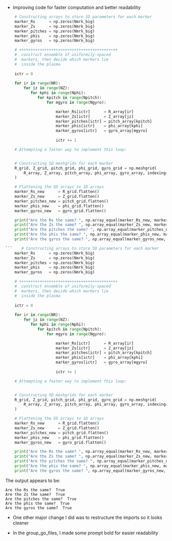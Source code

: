 - Improving code for faster computation and better readability
``` python
    # Constructing arrays to store 5D parameters for each marker
    marker_Rs      = np.zeros(Nmrk_big)
    marker_Zs      = np.zeros(Nmrk_big)
    marker_pitches = np.zeros(Nmrk_big)
    marker_phis    = np.zeros(Nmrk_big)
    marker_gyros   = np.zeros(Nmrk_big)

    # +++++++++++++++++++++++++++++++++++++++++++
    #  construct ensemble of uniformily-spaced
    #  markers, then decide which markers lie
    #  inside the plasma
             
    ictr = 0
    
    for ir in range(NR):
        for jz in range(NZ):
           for kphi in range(Nphi):
              for kpitch in range(Npitch):
                  for mgyro in range(Ngyro):

                      marker_Rs[ictr]      = R_array[ir]
                      marker_Zs[ictr]      = Z_array[jz]
                      marker_pitches[ictr] = pitch_array[kpitch]
                      marker_phis[ictr]    = phi_array[kphi]
                      marker_gyros[ictr]   = gyro_array[mgyro]
                      
                      ictr += 1

    # Attempting a faster way to implement this loop: 


    # Constructing 5D meshgrids for each marker
    R_grid, Z_grid, pitch_grid, phi_grid, gyro_grid = np.meshgrid(
        R_array, Z_array, pitch_array, phi_array, gyro_array, indexing='ij'
    )

    # Flattening the 5D arrays to 1D arrays
    marker_Rs_new      = R_grid.flatten()
    marker_Zs_new      = Z_grid.flatten()
    marker_pitches_new = pitch_grid.flatten()
    marker_phis_new    = phi_grid.flatten()
    marker_gyros_new   = gyro_grid.flatten()

    print("Are the Rs the same? ", np.array_equal(marker_Rs_new, marker_Rs))
    print("Are the Zs the same? ", np.array_equal(marker_Zs_new, marker_Zs))
    print("Are the pitches the same? ", np.array_equal(marker_pitches_new, marker_pitches))
    print("Are the phis the same? ", np.array_equal(marker_phis_new, marker_phis))
    print("Are the gyros the same? ", np.array_equal(marker_gyros_new, marker_gyros))

```    # Constructing arrays to store 5D parameters for each marker
    marker_Rs      = np.zeros(Nmrk_big)
    marker_Zs      = np.zeros(Nmrk_big)
    marker_pitches = np.zeros(Nmrk_big)
    marker_phis    = np.zeros(Nmrk_big)
    marker_gyros   = np.zeros(Nmrk_big)

    # +++++++++++++++++++++++++++++++++++++++++++
    #  construct ensemble of uniformily-spaced
    #  markers, then decide which markers lie
    #  inside the plasma
             
    ictr = 0
    
    for ir in range(NR):
        for jz in range(NZ):
           for kphi in range(Nphi):
              for kpitch in range(Npitch):
                  for mgyro in range(Ngyro):

                      marker_Rs[ictr]      = R_array[ir]
                      marker_Zs[ictr]      = Z_array[jz]
                      marker_pitches[ictr] = pitch_array[kpitch]
                      marker_phis[ictr]    = phi_array[kphi]
                      marker_gyros[ictr]   = gyro_array[mgyro]
                      
                      ictr += 1

    # Attempting a faster way to implement this loop: 


    # Constructing 5D meshgrids for each marker
    R_grid, Z_grid, pitch_grid, phi_grid, gyro_grid = np.meshgrid(
        R_array, Z_array, pitch_array, phi_array, gyro_array, indexing='ij'
    )

    # Flattening the 5D arrays to 1D arrays
    marker_Rs_new      = R_grid.flatten()
    marker_Zs_new      = Z_grid.flatten()
    marker_pitches_new = pitch_grid.flatten()
    marker_phis_new    = phi_grid.flatten()
    marker_gyros_new   = gyro_grid.flatten()

    print("Are the Rs the same? ", np.array_equal(marker_Rs_new, marker_Rs))
    print("Are the Zs the same? ", np.array_equal(marker_Zs_new, marker_Zs))
    print("Are the pitches the same? ", np.array_equal(marker_pitches_new, marker_pitches))
    print("Are the phis the same? ", np.array_equal(marker_phis_new, marker_phis))
    print("Are the gyros the same? ", np.array_equal(marker_gyros_new, marker_gyros))
```
The output appears to be: 
```
Are the Rs the same?  True
Are the Zs the same?  True
Are the pitches the same?  True
Are the phis the same?  True
Are the gyros the same?  True
```

- One other major change I did was to restructure the imports so it looks cleaner 

- In the group_go_files, I made some prompt bold for easier readability

